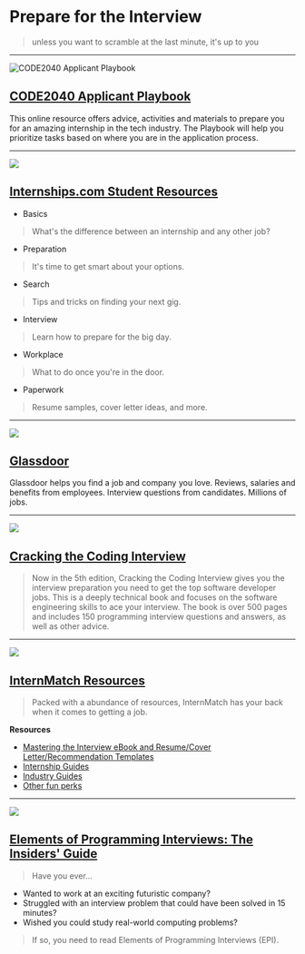 # Prepare for the Interview

> unless you want to scramble at the last minute, it's up to you

---

![CODE2040 Applicant Playbook](https://fvcproductions.files.wordpress.com/2015/03/applicantplaybook.png)

## [CODE2040 Applicant Playbook](http://playbook.code2040.org/)

This online resource offers advice, activities and materials to prepare you for an amazing internship in the tech industry. The Playbook will help you prioritize tasks based on where you are in the application process.

---

![](https://huacm.files.wordpress.com/2015/03/internshipscom.png)

## [Internships.com Student Resources](http://www.internships.com/student/resources)

- Basics
> What's the difference between an internship and any other job?
- Preparation
> It's time to get smart about your options.
- Search
> Tips and tricks on finding your next gig.
- Interview
> Learn how to prepare for the big day.
- Workplace
> What to do once you're in the door.
- Paperwork
> Resume samples, cover letter ideas, and more.

---

![](http://employers.glassdoor.com/app/uploads/2013/05/glassdoor_logo_500.png)

## [Glassdoor](http://www.glassdoor.com/index.htm)

Glassdoor helps you find a job and company you love. Reviews, salaries and benefits from employees. Interview questions from candidates. Millions of jobs.

---

![](http://ecx.images-amazon.com/images/I/41wgksZup2L.jpg)

## [Cracking the Coding Interview]()
> Now in the 5th edition, Cracking the Coding Interview gives you the interview preparation you need to get the top software developer jobs. This is a deeply technical book and focuses on the software engineering skills to ace your interview. The book is over 500 pages and includes 150 programming interview questions and answers, as well as other advice.

---

![](https://d2o2wpn1drmies.cloudfront.net/avatars/25c/011/b47/0aa/4f9/3b9/eb0/967/1ee/3c6/13/InternMatch-interns-logo.medium.png?1426090185)

## [InternMatch Resources](https://www.internmatch.com/guides/student)

> Packed with a abundance of resources, InternMatch has your back when it comes to getting a job.

**Resources**

- [Mastering the Interview eBook and Resume/Cover Letter/Recommendation Templates](https://www.internmatch.com/documents/student)
- [Internship Guides](https://www.internmatch.com/guides/student)
- [Industry Guides](https://www.internmatch.com/guides/industry)
- [Other fun perks](https://www.internmatch.com/perks)

---

![](http://ecx.images-amazon.com/images/I/51KtXGIPY-L._SY344_BO1,204,203,200_.jpg)

## [Elements of Programming Interviews: The Insiders' Guide](http://www.amazon.com/Elements-Programming-Interviews-Insiders-Guide/dp/1479274836/ref=sr_1_2?s=books&ie=UTF8&qid=1426542930&sr=1-2&keywords=programming+interview)

> Have you ever...
- Wanted to work at an exciting futuristic company?
- Struggled with an interview problem that could have been solved in 15 minutes?
- Wished you could study real-world computing problems?
> 
> If so, you need to read Elements of Programming Interviews (EPI).

